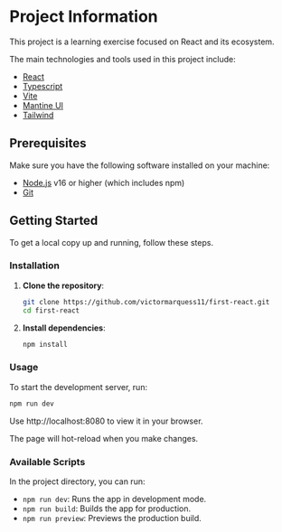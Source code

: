 # Project Information

This project is a learning exercise focused on React and its ecosystem.

The main technologies and tools used in this project include:

-   [React](https://react.dev/)
-   [Typescript](https://www.typescriptlang.org/docs/)
-   [Vite](https://vitejs.dev/)
-   [Mantine UI](https://mantine.dev/getting-started/)
-   [Tailwind](https://tailwindcss.com/docs/installation)

## Prerequisites

Make sure you have the following software installed on your machine:

-   [Node.js](https://nodejs.org/) v16 or higher (which includes npm)
-   [Git](https://git-scm.com/)

## Getting Started

To get a local copy up and running, follow these steps.

### Installation

1. **Clone the repository**:

    ```sh
    git clone https://github.com/victormarquess11/first-react.git
    cd first-react
    ```

2. **Install dependencies**:
    ```sh
    npm install
    ```

### Usage

To start the development server, run:

```sh
npm run dev
```

Use http://localhost:8080 to view it in your browser.

The page will hot-reload when you make changes.

### Available Scripts

In the project directory, you can run:

-   `npm run dev`: Runs the app in development mode.
-   `npm run build`: Builds the app for production.
-   `npm run preview`: Previews the production build.
